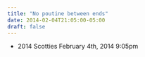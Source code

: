 ```yaml
---
title: "No poutine between ends"
date: 2014-02-04T21:05:00-05:00
draft: false
---
```

- 2014 Scotties February 4th, 2014 9:05pm
